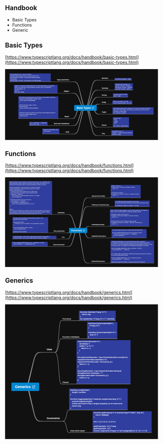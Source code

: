 ## Handbook

- Basic Types
- Functions
- Generic

## Basic Types
[https://www.typescriptlang.org/docs/handbook/basic-types.html](https://www.typescriptlang.org/docs/handbook/basic-types.html)

![img](./basic-types.png)

## Functions
[https://www.typescriptlang.org/docs/handbook/functions.html](https://www.typescriptlang.org/docs/handbook/functions.html)

![img](./functions.png)


## Generics
[https://www.typescriptlang.org/docs/handbook/generics.html](https://www.typescriptlang.org/docs/handbook/generics.html)

![img](./generics.png)